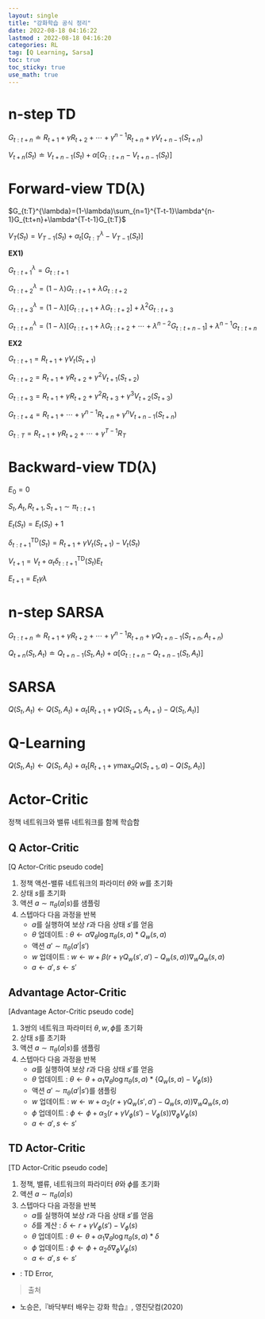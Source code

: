 ```yaml
---
layout: single
title: "강화학습 공식 정리"
date: 2022-08-18 04:16:22
lastmod : 2022-08-18 04:16:20
categories: RL
tag: [Q Learning, Sarsa]
toc: true
toc_sticky: true
use_math: true
---
```


# n-step TD
$G_{t:t+n} \doteq R_{t+1}+\gamma R_{t+2}+ \cdots + \gamma^{n-1}R_{t+n}+\gamma V_{t+n-1}(S_{t+n})$

$V_{t+n}(S_t) \doteq V_{t+n-1}(S_t)+\alpha [G_{t:t+n}-V_{t+n-1}(S_t)]$

# Forward-view TD(λ)
$G_{t:T}^{\lambda}=(1-\lambda)\sum_{n=1}^{T-t-1}\lambda^{n-1}G_{t:t+n}+\lambda^{T-t-1}G_{t:T}$

$V_{T}(S_t) = V_{T-1}(S_t)+\alpha_t [G_{t:T}^{\lambda}-V_{T-1}(S_t)]$

**EX1)**

$G_{t:t+1}^{\lambda}=G_{t:t+1}$

$G_{t:t+2}^{\lambda}=(1-\lambda)G_{t:t+1}+\lambda G_{t:t+2}$

$G_{t:t+3}^{\lambda}=(1-\lambda)[G_{t:t+1}+\lambda G_{t:t+2}]+\lambda^2 G_{t:t+3}$

$G_{t:t+n}^{\lambda}=(1-\lambda)[G_{t:t+1}+\lambda G_{t:t+2}+\cdots+\lambda^{n-2}G_{t:t+n-1}]+\lambda^{n-1} G_{t:t+n}$

**EX2**

$G_{t:t+1}=R_{t+1}+\gamma V_t(S_{t+1})$

$G_{t:t+2}=R_{t+1}+\gamma R_{t+2}+\gamma^2 V_{t+1}(S_{t+2})$

$G_{t:t+3}=R_{t+1}+\gamma R_{t+2}+\gamma^2 R_{t+3}+\gamma^3 V_{t+2}(S_{t+3})$

$G_{t:t+4}=R_{t+1}+\cdots+\gamma^{n-1}R_{t+n}+\gamma^nV_{t+n-1}(S_{t+n})$

$G_{t:T}=R_{t+1}+\gamma R_{t+2}+\cdots+\gamma^{T-1}R_T$

# Backward-view TD(λ)

$E_0=0$

$S_t,A_t,R_{t+1},S_{t+1} \sim \pi_{t:t+1}$

$E_t(S_t)=E_t(S_t)+1$

$\delta_{t:t+1}^{\text{TD}}(S_t)=R_{t+1}+\gamma V_t(S_{t+1})-V_t(S_t)$

$V_{t+1}=V_t+\alpha_t \delta_{t:t+1}^{\text{TD}}(S_t)E_t$

$E_{t+1}=E_t\gamma \lambda$

# n-step SARSA
$G_{t:t+n} \doteq R_{t+1}+\gamma R_{t+2}+ \cdots + \gamma^{n-1}R_{t+n}+\gamma Q_{t+n-1}(S_{t+n}, A_{t+n})$

$Q_{t+n}(S_t,A_t) \doteq Q_{t+n-1}(S_t,A_t)+\alpha [G_{t:t+n}-Q_{t+n-1}(S_t,A_t)]$

# SARSA
$Q(S_t,A_t) \leftarrow Q(S_t,A_t)+\alpha_t[R_{t+1}+\gamma Q(S_{t+1},A_{t+1})-Q(S_t,A_t)]$

# Q-Learning
$Q(S_t,A_t) \leftarrow Q(S_t,A_t)+\alpha_t[R_{t+1}+\gamma \max_{a}Q(S_{t+1},a)-Q(S_t,A_t)]$


# Actor-Critic

정책 네트워크와 밸류 네트워크를 함께 학습함

## Q Actor-Critic

[Q Actor-Critic pseudo code]
1. 정책 액션-밸류 네트워크의 파라미터 $\theta$와 $w$를 초기화
2. 상태 $s$를 초기화
3. 액션 $a \sim \pi_{\theta}(a|s)$를 샘플링
4. 스텝마다 다음 과정을 반복
    * $a$를 실행하여 보상 $r$과 다음 상태 $s'$를 얻음
    * $\theta$ 업데이트 : $\theta \leftarrow \alpha \nabla_\theta \log \pi_{\theta} (s,a)*Q_w(s,a)$
    * 액션 $a' \sim \pi_{\theta}(a'|s')$
    * $w$ 업데이트 : $w \leftarrow w + \beta(r+\gamma Q_w(s',a')-Q_w(s,a)) \nabla_w Q_w (s,a)$
    * $a \leftarrow a', s \leftarrow s'$

## Advantage Actor-Critic

[Advantage Actor-Critic pseudo code]
1. 3쌍의 네트워크 파라미터 $\theta, w, \phi$를 초기화
2. 상태 $s$를 초기화
3. 액션 $a \sim \pi_{\theta}(a|s)$를 샘플링
4. 스텝마다 다음 과정을 반복
    * $a$를 실행하여 보상 $r$과 다음 상태 $s'$를 얻음
    * $\theta$ 업데이트 : $\theta \leftarrow \theta + \alpha_1 \nabla_{\theta}\log \pi_{\theta}(s,a)*\{Q_w(s,a)-V_{\phi}(s)\}$
    * 액션 $a' \sim \pi_{\theta}(a'|s')$를 샘플링
    * $w$ 업데이트 : $w \leftarrow w+\alpha_2(r+\gamma Q_w(s', a')-Q_w(s,a))\nabla_w Q_w(s,a)$
    * $\phi$ 업데이트 : $\phi \leftarrow \phi + \alpha_3(r+\gamma V_{\phi}(s')-V_{\phi}(s))\nabla_{\phi}V_{\phi}(s)$
    * $a \leftarrow a', s \leftarrow s'$

## TD Actor-Critic

[TD Actor-Critic pseudo code]
1. 정책, 밸류, 네트워크의 파라미터 $\theta$와 $\phi$를 초기화
2. 액션 $a \sim \pi_{\theta}(a|s)$
3. 스텝마다 다음 과정을 반복
    * $a$를 실행하여 보상 $r$과 다음 상태 $s'$를 얻음
    * $\delta$를 계산 : $\delta \leftarrow r+\gamma V_\phi(s')-V_{\phi}(s)$
    * $\theta$ 업데이트 : $\theta \leftarrow \theta+\alpha_1 \nabla_{\theta}\log\pi_{\theta}(s,a)*\delta$
    * $\phi$ 업데이트 : $\phi \leftarrow \phi + \alpha_2 \delta \nabla_{\phi}V_{\phi}(s)$
    * $a \leftarrow a', s \leftarrow s'$


*  : TD Error, 






> 출처
 - 노승은,『바닥부터 배우는 강화 학습』, 영진닷컴(2020)